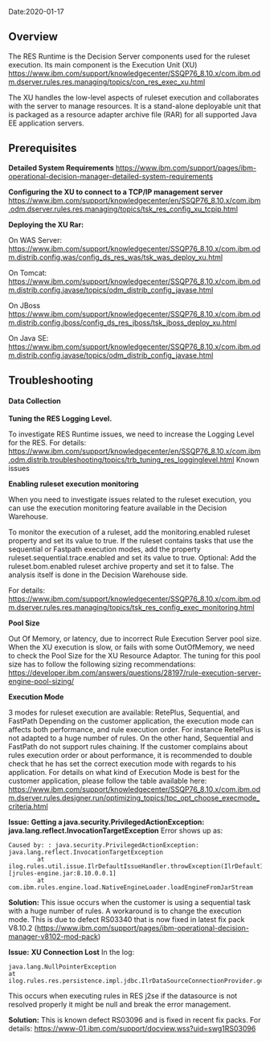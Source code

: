 Date:2020-01-17

## Overview

The RES Runtime is the Decision Server components used for the ruleset execution.
Its main component is the Execution Unit (XU) 
https://www.ibm.com/support/knowledgecenter/SSQP76_8.10.x/com.ibm.odm.dserver.rules.res.managing/topics/con_res_exec_xu.html

The XU handles the low-level aspects of ruleset execution and collaborates with the server to manage resources. It is a stand-alone deployable unit that is packaged as a resource adapter archive file (RAR) for all supported Java EE application servers. 

## Prerequisites

**Detailed System Requirements**
https://www.ibm.com/support/pages/ibm-operational-decision-manager-detailed-system-requirements

**Configuring the XU to connect to a TCP/IP management server**
https://www.ibm.com/support/knowledgecenter/en/SSQP76_8.10.x/com.ibm.odm.dserver.rules.res.managing/topics/tsk_res_config_xu_tcpip.html

**Deploying the XU Rar:**

On WAS Server:
https://www.ibm.com/support/knowledgecenter/SSQP76_8.10.x/com.ibm.odm.distrib.config.was/config_ds_res_was/tsk_was_deploy_xu.html

On Tomcat:
https://www.ibm.com/support/knowledgecenter/SSQP76_8.10.x/com.ibm.odm.distrib.config.javase/topics/odm_distrib_config_javase.html

On JBoss
https://www.ibm.com/support/knowledgecenter/SSQP76_8.10.x/com.ibm.odm.distrib.config.jboss/config_ds_res_jboss/tsk_jboss_deploy_xu.html

On Java SE:
https://www.ibm.com/support/knowledgecenter/SSQP76_8.10.x/com.ibm.odm.distrib.config.javase/topics/odm_distrib_config_javase.html

## Troubleshooting

#### Data Collection

**Tuning the RES Logging Level.**

To investigate RES Runtime issues, we need to increase the Logging Level for the RES.
For details:
https://www.ibm.com/support/knowledgecenter/en/SSQP76_8.10.x/com.ibm.odm.distrib.troubleshooting/topics/trb_tuning_res_logginglevel.html Known issues

**Enabling ruleset execution monitoring**

When you need to investigate issues related to the ruleset execution, you can use the execution monitoring feature available in the Decision Warehouse.

To monitor the execution of a ruleset, add the monitoring.enabled ruleset property and set its value to true. 
If the ruleset contains tasks that use the sequential or Fastpath execution modes, add the property ruleset.sequential.trace.enabled and set its value to true. 
Optional: Add the ruleset.bom.enabled ruleset archive property and set it to false.
The analysis itself is done in the Decision Warehouse side. 

For details:
https://www.ibm.com/support/knowledgecenter/SSQP76_8.10.x/com.ibm.odm.dserver.rules.res.managing/topics/tsk_res_config_exec_monitoring.html


**Pool Size**

Out Of Memory, or latency, due to incorrect Rule Execution Server pool size. 
When the XU execution is slow, or fails with some OutOfMemory, we need to  check the Pool Size for the XU Resource Adaptor.
The tuning for this pool size has to follow the following sizing recommendations: 
https://developer.ibm.com/answers/questions/28197/rule-execution-server-engine-pool-sizing/

**Execution Mode**

3 modes for ruleset execution are available:
RetePlus, Sequential, and FastPath
Depending on the customer application, the execution mode can affects both performance, and rule execution order. 
For instance RetePlus is not adapted to a huge number of rules. 
On the other hand, Sequential and FastPath do not support rules chaining. 
If the customer complains about rules execution order or about performance, it is recommended to double check that he has set the correct execution mode with regards to his application.
For details on what kind of Execution Mode is best for the customer application, please follow the table available here:
https://www.ibm.com/support/knowledgecenter/SSQP76_8.10.x/com.ibm.odm.dserver.rules.designer.run/optimizing_topics/tpc_opt_choose_execmode_criteria.html

**Issue:** 
**Getting a java.security.PrivilegedActionException: java.lang.reflect.InvocationTargetException**
Error shows up as:
```
Caused by: : java.security.PrivilegedActionException: java.lang.reflect.InvocationTargetException
        at ilog.rules.util.issue.IlrDefaultIssueHandler.throwException(IlrDefaultIssueHandler.java:70) [jrules-engine.jar:8.10.0.0.1]
        at com.ibm.rules.engine.load.NativeEngineLoader.loadEngineFromJarStream
```
**Solution:**
This issue occurs when the customer is using a sequential task with a huge number of rules.
A workaround is to change the execution mode. 
This is due to defect RS03340 that is now fixed in latest fix pack V8.10.2 (https://www.ibm.com/support/pages/ibm-operational-decision-manager-v8102-mod-pack)

**Issue:**
**XU Connection Lost**
In the log:
```
java.lang.NullPointerException
at ilog.rules.res.persistence.impl.jdbc.IlrDataSourceConnectionProvider.getConnection(IlrDataSourceConnectionProvider.java:136)
```
This occurs when executing rules in RES j2se if the datasource is not
resolved properly it might be null and break the error
management.

**Solution:**
This is known defect RS03096 and is fixed in recent fix packs.
For details: https://www-01.ibm.com/support/docview.wss?uid=swg1RS03096
